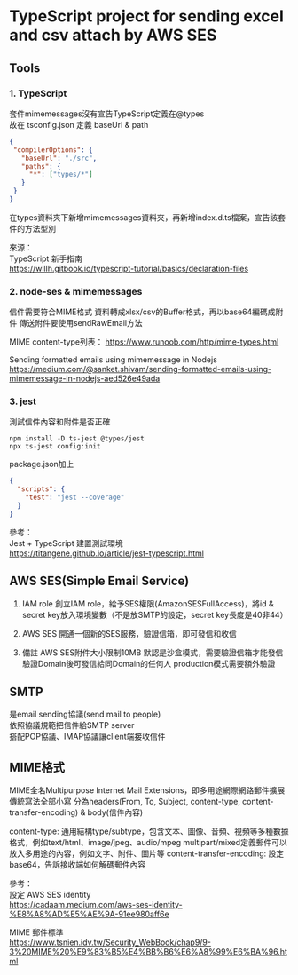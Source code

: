 # TypeScript project for sending excel and csv attach by AWS SES

## Tools
### 1. TypeScript  
套件mimemessages沒有宣告TypeScript定義在@types  
故在 tsconfig.json 定義 baseUrl & path
```json
{
 "compilerOptions": {
   "baseUrl": "./src",
   "paths": {
     "*": ["types/*"]
   }
 }
}
```
在types資料夾下新增mimemessages資料夾，再新增index.d.ts檔案，宣告該套件的方法型別

來源：  
TypeScript 新手指南  
https://willh.gitbook.io/typescript-tutorial/basics/declaration-files

### 2. node-ses & mimemessages
信件需要符合MIME格式
資料轉成xlsx/csv的Buffer格式，再以base64編碼成附件
傳送附件要使用sendRawEmail方法

MIME content-type列表：
https://www.runoob.com/http/mime-types.html

Sending formatted emails using mimemessage in Nodejs
https://medium.com/@sanket.shivam/sending-formatted-emails-using-mimemessage-in-nodejs-aed526e49ada

### 3. jest
測試信件內容和附件是否正確
```terminal
npm install -D ts-jest @types/jest
npx ts-jest config:init
```

package.json加上
```json
{
  "scripts": {
    "test": "jest --coverage"
  }
}

```

參考：  
Jest + TypeScript 建置測試環境  
https://titangene.github.io/article/jest-typescript.html


## AWS SES(Simple Email Service)
1. IAM role
創立IAM role，給予SES權限(AmazonSESFullAccess)，將id & secret key放入環境變數（不是放SMTP的設定，secret key長度是40非44）

2. AWS SES
開通一個新的SES服務，驗證信箱，即可發信和收信

3. 備註
AWS SES附件大小限制10MB
默認是沙盒模式，需要驗證信箱才能發信
驗證Domain後可發信給同Domain的任何人
production模式需要額外驗證


## SMTP
是email sending協議(send mail to people)    
依照協議規範把信件給SMTP server  
搭配POP協議、IMAP協議讓client端接收信件


## MIME格式
MIME全名Multipurpose Internet Mail Extensions，即多用途網際網路郵件擴展
傳統寫法全部小寫
分為headers(From, To, Subject, content-type, content-transfer-encoding) & body(信件內容)

content-type:
通用結構type/subtype，包含文本、圖像、音頻、視頻等多種數據格式，例如text/html、image/jpeg、audio/mpeg
multipart/mixed定義郵件可以放入多用途的內容，例如文字、附件、圖片等
content-transfer-encoding: 設定base64，告訴接收端如何解碼郵件內容


參考：  
設定 AWS SES identity  
https://cadaam.medium.com/aws-ses-identity-%E8%A8%AD%E5%AE%9A-91ee980aff6e

MIME 郵件標準  
https://www.tsnien.idv.tw/Security_WebBook/chap9/9-3%20MIME%20%E9%83%B5%E4%BB%B6%E6%A8%99%E6%BA%96.html
